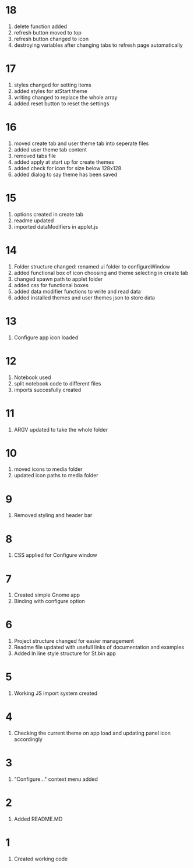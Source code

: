# 18

1. delete function added
2. refresh button moved to top
3. refresh button changed to icon
4. destroying variables after changing tabs to refresh page automatically

# 17

1. styles changed for setting items
2. added styles for atStart theme
3. writing changed to replace the whole array
4. added reset button to reset the settings

# 16

1. moved create tab and user theme tab into seperate files
2. added user theme tab content
3. removed tabs file
4. added apply at start up for create themes
5. added check for icon for size below 128x128
6. added dialog to say theme has been saved

# 15

1. options created in create tab
2. readme updated
3. imported dataModifiers in applet.js

# 14

1. Folder structure changed: renamed ui folder to configureWindow
2. added functional box of icon choosing and theme selecting in create tab
3. changed spawn path to applet folder
4. added css for functional boxes
5. added data modifier functions to write and read data
6. added installed themes and user themes json to store data

# 13

1. Configure app icon loaded

# 12

1. Notebook used
2. split notebook code to different files
3. imports succesfully created

# 11

1. ARGV updated to take the whole folder

# 10

1. moved icons to media folder
2. updated icon paths to media folder

# 9

1. Removed styling and header bar

# 8

1. CSS applied for Configure window

# 7

1. Created simple Gnome app
2. Binding with configure option

# 6

1. Project structure changed for easier management
2. Readme file updated with usefull links of documentation and examples
3. Added In line style structure for St.bin app

# 5

1. Working JS import system created

# 4

1. Checking the current theme on app load and updating panel icon accordingly

# 3

1. "Configure..." context menu added

# 2

1. Added README.MD

# 1

1. Created working code
